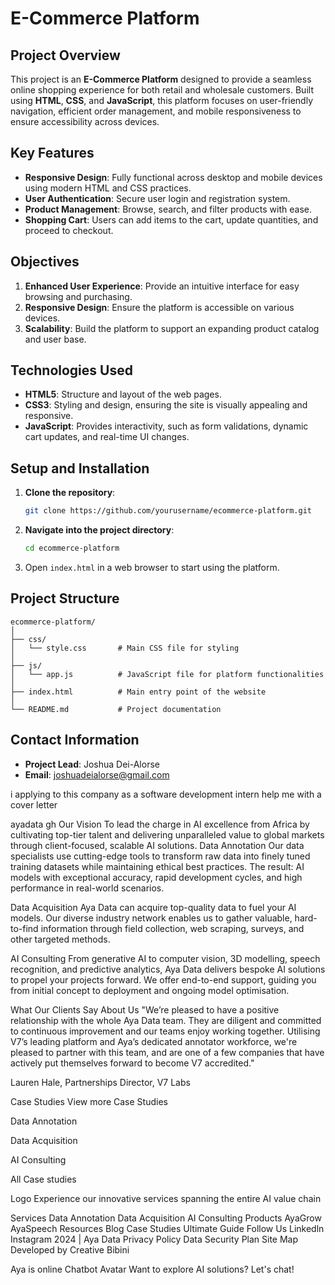 # E-Commerce Platform

## Project Overview

This project is an **E-Commerce Platform** designed to provide a seamless online shopping experience for both retail and wholesale customers. Built using **HTML**, **CSS**, and **JavaScript**, this platform focuses on user-friendly navigation, efficient order management, and mobile responsiveness to ensure accessibility across devices. 

## Key Features
- **Responsive Design**: Fully functional across desktop and mobile devices using modern HTML and CSS practices.
- **User Authentication**: Secure user login and registration system.
- **Product Management**: Browse, search, and filter products with ease.
- **Shopping Cart**: Users can add items to the cart, update quantities, and proceed to checkout.

## Objectives

1. **Enhanced User Experience**: Provide an intuitive interface for easy browsing and purchasing.
2. **Responsive Design**: Ensure the platform is accessible on various devices.
3. **Scalability**: Build the platform to support an expanding product catalog and user base.

## Technologies Used
- **HTML5**: Structure and layout of the web pages.
- **CSS3**: Styling and design, ensuring the site is visually appealing and responsive.
- **JavaScript**: Provides interactivity, such as form validations, dynamic cart updates, and real-time UI changes.

## Setup and Installation
1. **Clone the repository**:
    ```bash
    git clone https://github.com/yourusername/ecommerce-platform.git
    ```
2. **Navigate into the project directory**:
    ```bash
    cd ecommerce-platform
    ```
3. Open `index.html` in a web browser to start using the platform.

## Project Structure
```
ecommerce-platform/
│
├── css/
│   └── style.css       # Main CSS file for styling
│
├── js/
│   └── app.js          # JavaScript file for platform functionalities
│
├── index.html          # Main entry point of the website
│
└── README.md           # Project documentation
```

## Contact Information
- **Project Lead**: Joshua Dei-Alorse  
- **Email**: [joshuadeialorse@gmail.com](mailto:joshuadeialorse@gmail.com)  


i applying to this company as a software development intern 
help me with a cover letter



ayadata gh
Our Vision
To lead the charge in AI excellence from Africa by cultivating top-tier talent and delivering unparalleled value to global markets through client-focused, scalable AI solutions.
Data Annotation
Our data specialists use cutting-edge tools to transform raw data into finely tuned training datasets while maintaining ethical best practices. The result: AI models with exceptional accuracy, rapid development cycles, and high performance in real-world scenarios.



Data Acquisition
Aya Data can acquire top-quality data to fuel your AI models. Our diverse industry network enables us to gather valuable, hard-to-find information through field collection, web scraping, surveys, and other targeted methods.


AI Consulting
From generative AI to computer vision, 3D modelling, speech recognition, and predictive analytics, Aya Data delivers bespoke AI solutions to propel your projects forward. We offer end-to-end support, guiding you from initial concept to deployment and ongoing model optimisation.


What Our Clients
Say About Us​
"We’re pleased to have a positive relationship with the whole Aya Data team. They are diligent and committed to continuous improvement and our teams enjoy working together. Utilising V7’s leading platform and Aya’s dedicated annotator workforce, we're pleased to partner with this team, and are one of a few companies that have actively put themselves forward to become V7 accredited."

Lauren Hale,
Partnerships Director, V7 Labs

Case Studies
View more
Case Studies

Data Annotation

Data Acquisition

AI Consulting

All Case studies








Logo 
Experience our innovative services spanning
the entire AI value chain

Services
Data Annotation
Data Acquisition
AI Consulting
Products
AyaGrow
AyaSpeech
Resources
Blog
Case Studies
Ultimate Guide
Follow Us
Linkedln
Instagram
 2024 | Aya Data
Privacy Policy
Data Security Plan
Site Map
Developed by Creative Bibini



Aya is online
Chatbot Avatar
Want to explore AI solutions? Let's chat!